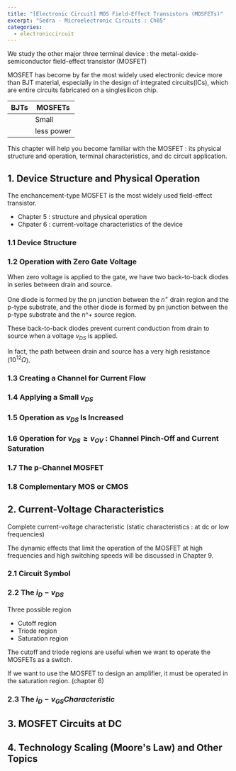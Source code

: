 ```yaml
---
title: "[Electronic Circuit] MOS Field-Effect Transistors (MOSFETs)"
excerpt: "Sedra - Microelectronic Circuits : Ch05"
categories:
  - electroniccircuit
---
```

We study the other major three terminal device : the metal-oxide-semiconductor field-effect transistor (MOSFET)

MOSFET has become by far the most widely used electronic device more than BJT material, especially in the design of integrated circuits(ICs), which are entire circuits fabricated on a singlesilicon chip.

|BJTs|MOSFETs|
|---|---|
||Small|
||less power|

This chapter will help you become familiar with the MOSFET : its physical structure and operation, terminal characteristics, and dc circuit application.

## 1. Device Structure and Physical Operation

The enchancement-type MOSFET is the most widely used field-effect transistor.

- Chapter 5 : structure and physical operation
- Chpater 6 : current-voltage characteristics of the device

### 1.1 Device Structure

### 1.2 Operation with Zero Gate Voltage

When zero voltage is applied to the gate, we have two back-to-back diodes in series between drain and source.

One diode is formed by the pn junction between the $n^+$ drain region and the p-type substrate, and the other diode is formed by pn junction between the p-type substrate and the n^+ source region.

These back-to-back diodes prevent current conduction from drain to source when a voltage $v_{DS}$ is applied.

In fact, the path between drain and source has a very high resistance ($10^{12}\Omega$).

### 1.3 Creating a Channel for Current Flow

### 1.4 Applying a Small $v_{DS}$

### 1.5 Operation as $v_{DS}$ Is Increased

### 1.6 Operation for $v_{DS} \geq v_{OV}$ : Channel Pinch-Off and Current Saturation

### 1.7 The p-Channel MOSFET

### 1.8 Complementary MOS or CMOS

## 2. Current-Voltage Characteristics

Complete current-voltage characteristic (static characteristics : at dc or low frequencies)

The dynamic effects that limit the operation of the MOSFET at high frequencies and high switching speeds will be discussed in Chapter 9.

### 2.1 Circuit Symbol

### 2.2 The $i_D-v_{DS}$

Three possible region

- Cutoff region
- Triode region
- Saturation region

The cutoff and triode regions are useful when we want to operate the MOSFETs as a switch.

If we want to use the MOSFET to design an amplifier, it must be operated in the saturation region. (chapter 6)

### 2.3 The $i_D-v_{GS} Characteristic$

## 3. MOSFET Circuits at DC

## 4. Technology Scaling (Moore's Law) and Other Topics
